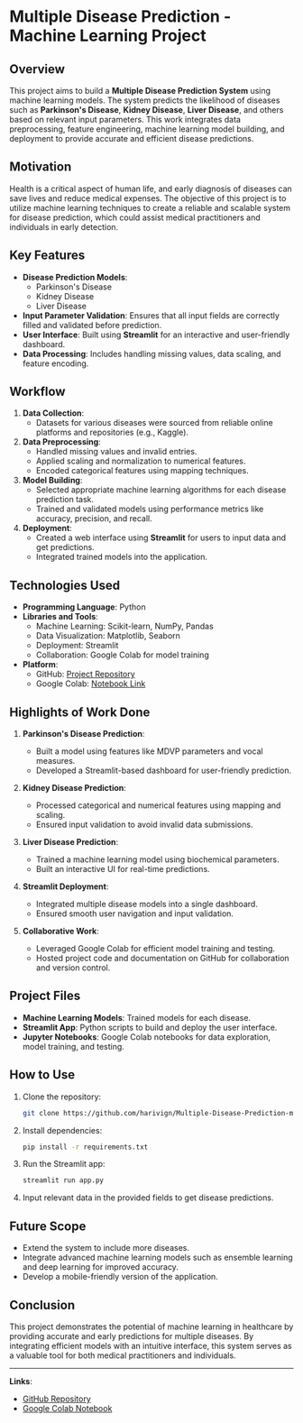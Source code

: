 # Multiple Disease Prediction - Machine Learning Project

## Overview
This project aims to build a **Multiple Disease Prediction System** using machine learning models. The system predicts the likelihood of diseases such as **Parkinson's Disease**, **Kidney Disease**, **Liver Disease**, and others based on relevant input parameters. This work integrates data preprocessing, feature engineering, machine learning model building, and deployment to provide accurate and efficient disease predictions.

## Motivation
Health is a critical aspect of human life, and early diagnosis of diseases can save lives and reduce medical expenses. The objective of this project is to utilize machine learning techniques to create a reliable and scalable system for disease prediction, which could assist medical practitioners and individuals in early detection.

## Key Features
- **Disease Prediction Models**:
  - Parkinson's Disease
  - Kidney Disease
  - Liver Disease
- **Input Parameter Validation**: Ensures that all input fields are correctly filled and validated before prediction.
- **User Interface**: Built using **Streamlit** for an interactive and user-friendly dashboard.
- **Data Processing**: Includes handling missing values, data scaling, and feature encoding.

## Workflow
1. **Data Collection**:
   - Datasets for various diseases were sourced from reliable online platforms and repositories (e.g., Kaggle).
2. **Data Preprocessing**:
   - Handled missing values and invalid entries.
   - Applied scaling and normalization to numerical features.
   - Encoded categorical features using mapping techniques.
3. **Model Building**:
   - Selected appropriate machine learning algorithms for each disease prediction task.
   - Trained and validated models using performance metrics like accuracy, precision, and recall.
4. **Deployment**:
   - Created a web interface using **Streamlit** for users to input data and get predictions.
   - Integrated trained models into the application.

## Technologies Used
- **Programming Language**: Python
- **Libraries and Tools**:
  - Machine Learning: Scikit-learn, NumPy, Pandas
  - Data Visualization: Matplotlib, Seaborn
  - Deployment: Streamlit
  - Collaboration: Google Colab for model training
- **Platform**:
  - GitHub: [Project Repository](https://github.com/harivign/Multiple-Disease-Prediction-ml-project-1)
  - Google Colab: [Notebook Link](https://colab.research.google.com/drive/10ii_e21OdUqL-VNOr6Cl6haZlDa-FLSu#scrollTo=hsASkiBLwKhI)

## Highlights of Work Done
1. **Parkinson's Disease Prediction**:
   - Built a model using features like MDVP parameters and vocal measures.
   - Developed a Streamlit-based dashboard for user-friendly prediction.

2. **Kidney Disease Prediction**:
   - Processed categorical and numerical features using mapping and scaling.
   - Ensured input validation to avoid invalid data submissions.

3. **Liver Disease Prediction**:
   - Trained a machine learning model using biochemical parameters.
   - Built an interactive UI for real-time predictions.

4. **Streamlit Deployment**:
   - Integrated multiple disease models into a single dashboard.
   - Ensured smooth user navigation and input validation.

5. **Collaborative Work**:
   - Leveraged Google Colab for efficient model training and testing.
   - Hosted project code and documentation on GitHub for collaboration and version control.

## Project Files
- **Machine Learning Models**: Trained models for each disease.
- **Streamlit App**: Python scripts to build and deploy the user interface.
- **Jupyter Notebooks**: Google Colab notebooks for data exploration, model training, and testing.

## How to Use
1. Clone the repository:
   ```bash
   git clone https://github.com/harivign/Multiple-Disease-Prediction-ml-project-1.git
   ```
2. Install dependencies:
   ```bash
   pip install -r requirements.txt
   ```
3. Run the Streamlit app:
   ```bash
   streamlit run app.py
   ```
4. Input relevant data in the provided fields to get disease predictions.

## Future Scope
- Extend the system to include more diseases.
- Integrate advanced machine learning models such as ensemble learning and deep learning for improved accuracy.
- Develop a mobile-friendly version of the application.

## Conclusion
This project demonstrates the potential of machine learning in healthcare by providing accurate and early predictions for multiple diseases. By integrating efficient models with an intuitive interface, this system serves as a valuable tool for both medical practitioners and individuals.

---
**Links**:
- [GitHub Repository](https://github.com/harivign/Multiple-Disease-Prediction-ml-project-1)
- [Google Colab Notebook](https://colab.research.google.com/drive/10ii_e21OdUqL-VNOr6Cl6haZlDa-FLSu#scrollTo=hsASkiBLwKhI)

